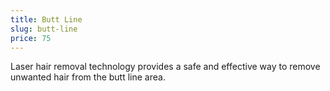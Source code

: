 ```yaml
---
title: Butt Line
slug: butt-line
price: 75
---
```


Laser hair removal technology provides a safe and effective way to remove unwanted hair from the butt line area.
